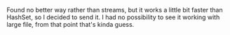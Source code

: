 Found no better way rather than streams, but it works a little bit faster than HashSet, so I decided to send it.
I had no possibility to see it working with large file, from that point that's kinda guess.